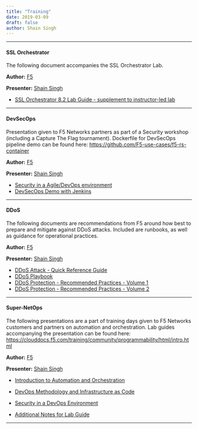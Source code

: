 ```yaml
---
title: "Training"
date: 2019-03-09
draft: false
author: Shain Singh
---
```


<hr />

#### SSL Orchestrator

The following document accompanies the SSL Orchestrator Lab.

**Author:** [F5](https://clouddocs.f5.com/training/community/) 

**Presenter:** [Shain Singh](https://shain.io/)

- [SSL Orchestrator 8.2 Lab Guide - supplement to instructor-led lab](/files/SSL%20Orchestrator%208.2%20Lab%20Guide%20-%20UDF3%20v1.pdf)

<hr />

#### DevSecOps

Presentation given to F5 Networks partners as part of a Security workshop (including a Capture The Flag tournament).
Dockerfile for DevSecOps pipeline demo can be found here: <https://github.com/F5-use-cases/f5-rs-container>

**Author:** [F5](https://clouddocs.f5.com/training/community/) 

**Presenter:** [Shain Singh](https://shain.io/)

- [Security in a Agile/DevOps environment](/files/DevSecOps.pdf)
- [DevSecOps Demo with Jenkins](/files/DevSecOps%20demo.pdf)

<hr />

#### DDoS

The following documents are recommendations from F5 around how best to prepare and mitigate against DDoS attacks.
Included are runbooks, as well as guidance for operational practices.

**Author:** [F5](https://clouddocs.f5.com/training/community/) 

**Presenter:** [Shain Singh](https://shain.io/)

- [DDoS Attack - Quick Reference Guide](/files/F5_DDoS-Attack-Quick-Reference-Sheets_form_Final.pdf)
- [DDoS Playbook](/files/DDoS-Playbook_Final.pdf)
- [DDoS Protection - Recommended Practices - Volume 1](/files/f5-ddos-protection-recommended-practices-volume-1.pdf)
- [DDoS Protection - Recommended Practices - Volume 2](/files/RA-DDoS-Recommended-Practices-vol-2.pdf)

<hr  />

#### Super-NetOps

The following presentations are a part of training days given to F5 Networks customers and partners
on automation and orchestration. Lab guides accompanying the presentation can be found here: <https://clouddocs.f5.com/training/community/programmability/html/intro.html>

**Author:** [F5](https://clouddocs.f5.com/training/community/) 

**Presenter:** [Shain Singh](https://shain.io/)

- [Introduction to Automation and Orchestration](/files/ANZ%20SuperNetOps%20-%20Class%201%20[Aug%202018].pdf)

- [DevOps Methodology and Infrastructure as Code](/files/ANZ%20SuperNetOps%20-%20Class%202%20[Mar%202019].pdf)

- [Security in a DevOps Environment](/files/ANZ%20SuperNetOps%20-%20Class%203%20[Mar%202019].pdf)

- [Additional Notes for Lab Guide](/files/Additional%20Notes%20for%20SuperNetops%20Lab.pdf)

<hr  />




